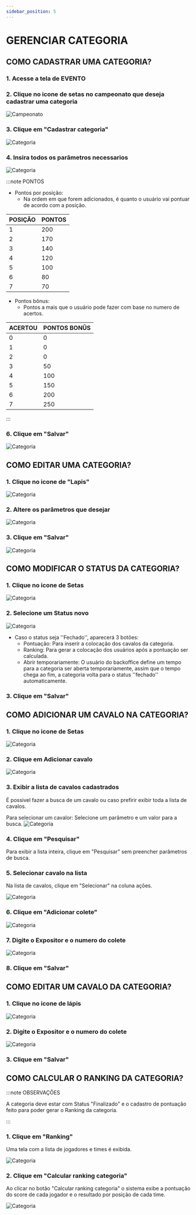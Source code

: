 ```yaml
---
sidebar_position: 5
---
```


# GERENCIAR CATEGORIA

## COMO CADASTRAR UMA CATEGORIA?

### 1. Acesse a tela de EVENTO

### 2. Clique no icone de setas no campeonato que deseja cadastrar uma categoria

![Campeonato](/img/backoffice/campeonato9.png)

### 3. Clique em "Cadastrar categoria"

![Categoria](/img/backoffice/categoria1.png)

### 4. Insira todos os parâmetros necessarios

![Categoria](/img/backoffice/categoria2.png)

:::note PONTOS

- Pontos por posição:
    - Na ordem em que forem adicionados, é quanto o usuário vai pontuar de acordo com a posição.

| POSIÇÃO | PONTOS |
| ------- | ------ |
| 1 | 200 |
| 2 | 170 |
| 3 | 140 |
| 4 | 120 |
| 5 | 100 |
| 6 | 80  |
| 7 | 70  |

- Pontos bônus:
    - Pontos a mais que o usuário pode fazer com base no numero de acertos.

| ACERTOU | PONTOS BONÛS |
| ------- | ------------ |
| 0 | 0 |
| 1 | 0 |
| 2 | 0 |
| 3 | 50 |
| 4 | 100 |
| 5 | 150 |
| 6 | 200 |
| 7 | 250 |

:::

### 6. Clique em "Salvar"

![Categoria](/img/backoffice/categoria4.png)

## COMO EDITAR UMA CATEGORIA?

### 1. Clique no icone de "Lapis"

![Categoria](/img/backoffice/categoria5.png)

### 2. Altere os parâmetros que desejar

![Categoria](/img/backoffice/categoria6.png)

### 3. Clique em "Salvar"

![Categoria](/img/backoffice/categoria7.png)

## COMO MODIFICAR O STATUS DA CATEGORIA?

### 1. Clique no icone de Setas

![Categoria](/img/backoffice/categoria8.png)

### 2. Selecione um Status novo

![Categoria](/img/backoffice/categoria9.png)

- Caso o status seja ''Fechado'', aparecerá 3 botões:
    - Pontuação: Para inserir a colocação dos cavalos da categoria.
    - Ranking: Para gerar a colocação dos usuários após a pontuação ser calculada.
    - Abrir temporariamente: O usuário do backoffice define um tempo para a categoria ser aberta temporariamente, assim que o tempo chega ao fim, a categoria volta para o status ''fechado'' automaticamente.


### 3. Clique em "Salvar"

## COMO ADICIONAR UM CAVALO NA CATEGORIA?

### 1. Clique no icone de Setas

![Categoria](/img/backoffice/categoria8.png)

### 2. Clique em Adicionar cavalo

![Categoria](/img/backoffice/categoria10.png)

### 3. Exibir a lista de cavalos cadastrados

É possivel fazer a busca de um cavalo ou caso prefirir exibir toda a lista de cavalos.

Para selecionar um cavalor: Selecione um parâmetro e um valor para a busca.
![Categoria](/img/backoffice/categoria11.png)

### 4. Clique em "Pesquisar"

Para exibir a lista inteira, clique em "Pesquisar" sem preencher parâmetros de busca.

### 5. Selecionar cavalo na lista

Na lista de cavalos, clique em "Selecionar" na coluna ações.

![Categoria](/img/backoffice/selecionar-cavalo.png)

### 6. Clique em "Adicionar colete"

![Categoria](/img/backoffice/categoria13.png)

### 7. Digite o Expositor e o numero do colete

![Categoria](/img/backoffice/categoria14.png)

### 8. Clique em "Salvar"

## COMO EDITAR UM CAVALO DA CATEGORIA?

### 1. Clique no icone de lápis

![Categoria](/img/backoffice/categoria15.png)

### 2. Digite o Expositor e o numero do colete

![Categoria](/img/backoffice/categoria14.png)

### 3. Clique em "Salvar"

## COMO CALCULAR O RANKING DA CATEGORIA?

:::note OBSERVAÇÕES

A categoria deve estar com Status "Finalizado" e o cadastro de pontuação feito para poder gerar o Ranking da categoria.

:::

### 1. Clique em "Ranking"

Uma tela com a lista de jogadores e times é exibida.

![Categoria](/img/backoffice/categoria16.png)

### 2. Clique em "Calcular ranking categoria"

Ao clicar no botão "Calcular ranking categoria" o sistema exibe a pontuação do score de cada jogador e o resultado por posição de cada time.

![Categoria](/img/backoffice/categoria17.png)